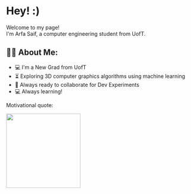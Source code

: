 <h1> Hey! :) </h1>


<p>Welcome to my page! </br> I'm Arfa Saif, a computer engineering student from UofT. </p>

<h2 align="left"> 🧕🏻 About Me: </h2>

- :computer: I'm a New Grad from UofT
- :hourglass_flowing_sand:  Exploring 3D computer graphics algorithms using machine learning 
- :rocket: Always ready to collaborate for Dev Experiments
- 💻 Always learning! 

Motivational quote:

<img src="https://user-images.githubusercontent.com/48233453/153740984-5dceb391-ccc2-4ca4-b69c-a43be7276224.png" width=200>




<!---
ArfaSaif/ArfaSaif is a ✨ special ✨ repository because its `README.md` (this file) appears on your GitHub profile.
You can click the Preview link to take a look at your changes.
--->
